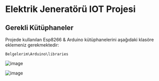 # Elektrik Jeneratörü IOT Projesi

## Gerekli Kütüphaneler

Projede kullanılan Esp8266 & Arduino kütüphanelerini aşağıdaki klasöre eklemeniz gerekmektedir:

```
Belgelerim\Arduino\libraries
```

![image](https://github.com/user-attachments/assets/28a44c88-ad0b-4beb-887a-a722cd6f4d4e)


![image](https://github.com/user-attachments/assets/4646aea2-fc46-40e1-a21f-f532247d6741)
